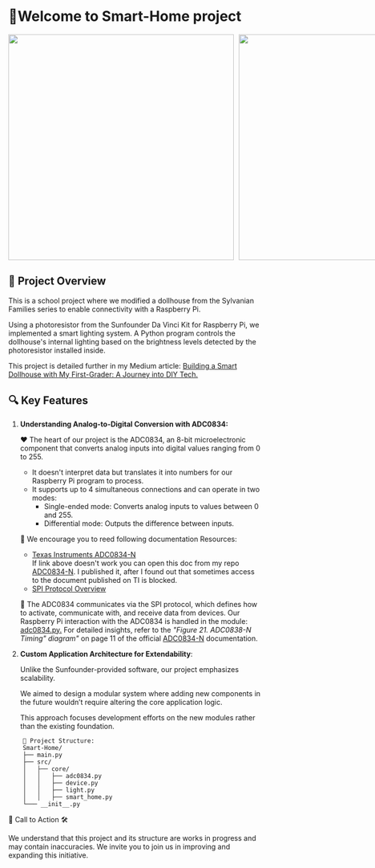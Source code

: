 # 🚀Welcome to Smart-Home project

<div style="display: flex; gap: 10px; align-items: center;">
<img src="../_resources/Connected-Together-and-Work-Rear-Transparent.png" width="450"/>

<img src="../_resources/RPi-Wired-to-house-2.png" width="450"/>
</div>

## 🏡 Project Overview

This is a school project where we modified a dollhouse from the Sylvanian Families series to enable connectivity with a Raspberry Pi.

Using a photoresistor from the Sunfounder Da Vinci Kit for Raspberry Pi, we implemented a smart lighting system. A Python program controls the dollhouse's internal lighting based on the brightness levels detected by the photoresistor installed inside.

This project is detailed further in my Medium article:
[Building a Smart Dollhouse with My First-Grader: A Journey into DIY Tech.](https://medium.com/@max.v.zaikin/building-a-smart-dollhouse-with-my-first-grader-a-journey-into-diy-tech-a7a0ac40fe4a)

## 🔍 Key Features

1. **Understanding Analog-to-Digital Conversion with ADC0834:**

    ❤️ The heart of our project is the ADC0834, an 8-bit microelectronic component that converts analog inputs into digital values ranging from 0 to 255.  
      - It doesn't interpret data but translates it into numbers for our Raspberry Pi program to process.
      - It supports up to 4 simultaneous connections and can operate in two modes:
           - Single-ended mode: Converts analog inputs to values between 0 and 255.
           - Differential mode: Outputs the difference between inputs.

    🔗 We encourage you to reed following documentation Resources:
      - [Texas Instruments ADC0834-N](https://www.ti.com/product/ADC0834-N)  
       If link above doesn't work you can open this doc from my repo [ADC0834-N](https://www.ti.com/product/ADC0834-N). I published it, after I found out that sometimes access to the document published on TI is blocked.
      - [SPI Protocol Overview](../_resources/adc0834-n.pdf)

    🚀 The ADC0834 communicates via the SPI protocol, which defines how to activate, communicate with, and receive data from devices.
        Our Raspberry Pi interaction with the ADC0834 is handled in the module: [adc0834.py.](https://github.com/maxzaikin/Raspberry-PI/blob/main/Smart-Home/src/core/adc0834.py)
        For detailed insights, refer to the *"Figure 21. ADC0838-N Timing" diagram"* on page 11 of the official [ADC0834-N](https://www.ti.com/product/ADC0834-N) documentation.

2. **Custom Application Architecture for Extendability**:

    Unlike the Sunfounder-provided software, our project emphasizes scalability.

    We aimed to design a modular system where adding new components in the future wouldn’t require altering the core application logic.

    This approach focuses development efforts on the new modules rather than the existing foundation.

```
    📁 Project Structure:
    Smart-Home/
    ├── main.py
    ├── src/
    │   ├── core/
    │   │   ├── adc0834.py
    │   │   ├── device.py
    │   │   ├── light.py
    │   │   ├── smart_home.py
    └─── __init__.py
```

🤝 Call to Action 🛠️

We understand that this project and its structure are works in progress and may contain inaccuracies. We invite you to join us in improving and expanding this initiative.